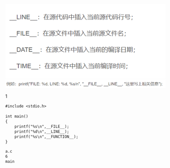 ![image-20211207153357080](image/image-20211207153357080.png)![image-20211207153413882](image/image-20211207153413882.png)

1

```
#include <stdio.h>

int main()
{
    printf("%s\n",__FILE__);
    printf("%d\n",__LINE__);
    printf("%s\n",__FUNCTION__);
}

```

```
a.c
6
main
```

